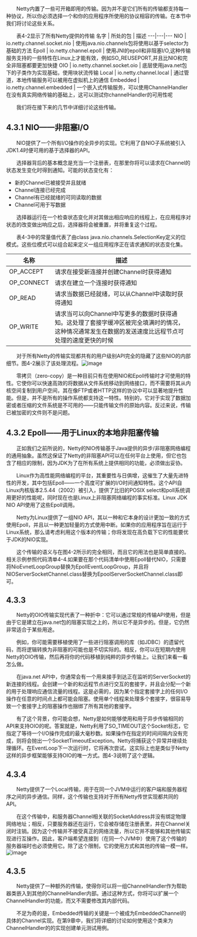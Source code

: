 &emsp;&emsp;Netty内置了一些可开箱即用的传输。因为并不是它们所有的传输都支持每一种协议，所以你必须选择一个和你的应用程序所使用的协议相容的传输。在本节中我们将讨论这些关系。

&emsp;&emsp;表4-2显示了所有Netty提供的传输
名字 | 所处的包 | 描述
---|---|---
NIO | io.netty.channel.socket.nio | 	使用java.nio.channels包将使用以基于selector为基础的方法
Epoll | io.netty.channel.epoll | 使用JNI的epoll和非阻塞I/O,这种传输服务支持的一些特性在Linux上才能有效，例如SO_REUSEPORT,并且比NIO和完全非阻塞都要更加快捷
OIO | io.netty.channel.socket.oio | 底层使用java.net包下的子类作为实现基础，使用块状流传输
Local | io.netty.channel.local | 通过管道，本地传输服务可以被用在虚拟机上的通信
Embedded | io.netty.channel.embedded | 一个嵌入式传输服务，可以使用ChannelHandler在没有真实网络传输的基础上，这可以测试你channelHandler的可用性呢

&emsp;&emsp;我们将在接下来的几节中详细讨论这些传输。

## 4.3.1 NIO——非阻塞I/O

&emsp;&emsp;NIO提供了一个所有I/O操作的全异步的实现。它利用了自NIO子系统被引入JDK1.4时便可用的基于选择器的API。

&emsp;&emsp;选择器背后的基本概念是充当一个注册表，在那里你将可以请求在Channel的状态发生变化时得到通知。可能的状态变化有：

- 新的Channel已被接受并且就绪
- Channel连接已经完成
- Channel有已经就绪的可同读取的数据
- Channel可用于写数据

&emsp;&emsp;选择器运行在一个检查状态变化并对其做出相应响应的线程上，在应用程序对状态的改变做出响应之后，选择器将会被重置，并将重复这个过程。

&emsp;&emsp;表4-3中的常量值代表了由class java.nio.channels.SelectionKey定义的位模式。这些位模式可以组合起来定义一组应用程序正在请求通知的状态变化集。

名称 | 描述
---|---
OP_ACCEPT | 请求在接受新连接并创建Channel时获得通知
OP_CONNECT | 请求在建立一个连接时获得通知
OP_READ | 请求当数据已经就绪，可以从Channel中读取时获得通知
OP_WRITE | 请求当可以向Channel中写更多的数据时获得通知。这处理了套接字缓冲区被完全填满时的情况，这种情况通常发生在数据的发送速度比远程节点可处理的速度更快的时候

&emsp;&emsp;对于所有Netty的传输实现都共有的用户级别API完全的隐藏了这些NIO的内部细节。图4-2展示了该处理流程。![image](http://img.blog.csdn.net/20160409165526946?watermark/2/text/aHR0cDovL2Jsb2cuY3Nkbi5uZXQv/font/5a6L5L2T/fontsize/400/fill/I0JBQkFCMA==/dissolve/70/gravity/Center)

&emsp;&emsp;零拷贝（zero-copy）是一种目前只有在使用NIO和Epoll传输时才可使用的特性。它使你可以快速高效的将数据从文件系统移动到网络接口，而不需要将其从内核空间复制到用户空间，其在像FTP或者HTTP这样的协议中可以显著地提升性能。但是，并不是所有的操作系统都支持这一特性。特别的，它对于实现了数据加密或者压缩的文件系统是不可用的——只能传输文件的原始内容。反过来说，传输已被加密的文件则不是问题。

## 4.3.2 Epoll——用于Linux的本地非阻塞传输

&emsp;&emsp;正如我们之前所说的，Netty的NIO传输基于Java提供的异步/非阻塞网络编程的通用抽象。虽然这保证了Netty的非阻塞API可以在任何平台上使用，但它也包含了相应的限制，因为JDK为了在所有系统上提供相同的功能，必须做出妥协。

&emsp;&emsp;Linux作为高性能网络编程的平台，其重要性与日俱增，这催生了大量先进特性的开发，其中包括Epoll——一个高度可扩展的I/O时间通知特性。这个API自Linux内核版本2.5.44（2002）被引入，提供了比旧的POSIX select和poll系统调用更好的性能呢，同时现在也是Linux上非阻塞网络编程的事实标准。Linux JDK NIO API使用了这些Epoll调用。

&emsp;&emsp;Netty为Linux提供了一组NIO API，其以一种和它本身的设计更加一致的方式使用Epoll，并且以一种更加轻量的方式使用中断。如果你的应用程序旨在运行于Linux系统，那么请考虑利用这个版本的传输；你将发现在高负载下它的性能要优于JDK的NIO实现。

&emsp;&emsp;这个传输的语义与在图4-2所示的完全相同，而且它的用法也是简单直接的。相关示例参照代码清单4-4.如果要在那个代码清单中使用Epoll替代NIO，只需要将NioEvnetLoopGroup替换为EpollEventLoopGroup，并且将NIOServerSocketChannel.class替换为EpoolServerSocketChannel.class即可。

## 4.3.3 

&emsp;&emsp;Netty的OIO传输实现代表了一种折中：它可以通过常规的传输API使用，但是由于它是建立在java.net包的阻塞实现之上的，所以它不是异步的。但是，它仍然非常适合于某些用途。

&emsp;&emsp;例如，你可能需要移植使用了一些进行阻塞调用的库（如JDBC）的遗留代码，而将逻辑转换为非阻塞的可能也是不切实际的。相反，你可以在短期内使用Netty的OIO传输，然后再将你的代码移植到纯粹的异步传输上。让我们来看一看怎么做。

&emsp;&emsp;在java.net API中，你通常会有一个用来接手到达正在监听的ServerSocket的新连接的线程。会创建一个新的和远程节点进行交互的套接字，并且会分配一个新的用于处理响应通信流量的线程。这是必需的，因为某个指定套接字上的任何I/O操作在任意的时间点上都可能会阻塞。使用单个线程来处理多个套接字，很容易导致一个套接字上的阻塞操作也捆绑了所有其他的套接字。

&emsp;&emsp;有了这个背景，你可能会想，Netty是如何能够使用和用于异步传输相同的API来支持OIO的呢。答案就是，Netty利用了SO_TIMEOUT这个Socket标志，它指定了等待一个I/O操作完成的最大毫秒数。如果操作在指定的时间间隔内没有完成，则将会抛出一个SocketTimeoutException。Netty将捕获这个异常并继续处理循环。在EventLoop下一次运行时，它将再次尝试。这实际上也是类似于Netty这样的异步框架能够支持OIO的唯一方式。图4-3说明了这个逻辑。

## 4.3.4

&emsp;&emsp;Netty提供了一个Local传输，用于在同一个JVM中运行的客户端和服务器程序之间的异步通信。同样，这个传输也支持对于所有Netty传世实现都共同的API。

&emsp;&emsp;在这个传输中，和服务器Channel相关联的SocketAddress并没有绑定物理网络地址；相反，只要服务器还在运行，它会被存储在注册表里，并在Channel关闭时注销。因为这个传输并不接受真正的网络流量，所以它并不能够和其他传输实现进行互操作。因此，客户端希望连接到（在同一个JVM中）使用了这个传输的服务器端时也必须使用它。除了这个限制，它的使用方式和其他的传输一模一样。![image](http://img.blog.csdn.net/20160409175411202?watermark/2/text/aHR0cDovL2Jsb2cuY3Nkbi5uZXQv/font/5a6L5L2T/fontsize/400/fill/I0JBQkFCMA==/dissolve/70/gravity/Center)

## 4.3.5

&emsp;&emsp;Netty提供了一种额外的传输，使得你可以将一组ChannelHandler作为帮助器类嵌入到其他的ChannelHandler内部。通过这种方式，你将可以扩展一个ChannelHandler的功能，而又不需要修改其内部代码。

&emsp;&emsp;不足为奇的是，Embedded传输的关键是一个被成为EmbeddedChannel的具体的Channel实现。在第9章中，我们将详细的讨论如何使用这个类来为ChannelHandler的的实现创建单元测试用例。